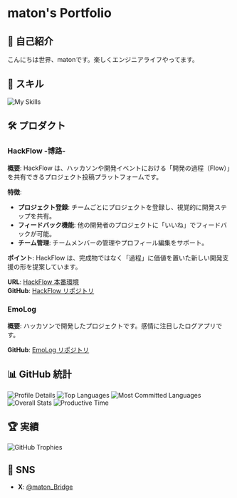 # maton's Portfolio

## 👋 自己紹介

こんにちは世界、matonです。楽しくエンジニアライフやってます。

## 🌱 スキル

![My Skills](https://skillicons.dev/icons?theme=dark&perline=7&i=html,css,js,ts,react,next,php,laravel,ruby,rails,figma,python,flask,pytorch,go,docker,aws,vscode)

## 🛠️ プロダクト

### HackFlow -博路‐

**概要**: HackFlow は、ハッカソンや開発イベントにおける「開発の過程（Flow）」を共有できるプロジェクト投稿プラットフォームです。

**特徴**:

- **プロジェクト登録**: チームごとにプロジェクトを登録し、視覚的に開発ステップを共有。
- **フィードバック機能**: 他の開発者のプロジェクトに「いいね」でフィードバックが可能。
- **チーム管理**: チームメンバーの管理やプロフィール編集をサポート。

**ポイント**: HackFlow は、完成物ではなく「過程」に価値を置いた新しい開発支援の形を提案しています。

**URL**: [HackFlow 本番環境](https://hack-flow-c486eda020a0.herokuapp.com)  
**GitHub**: [HackFlow リポジトリ](https://github.com/maton369/HackFlow)

### EmoLog

**概要**: ハッカソンで開発したプロジェクトです。感情に注目したログアプリです。

**GitHub**: [EmoLog リポジトリ](https://github.com/Tech-Education-CAMP-Hackathon/EmoLog)

## 📊 GitHub 統計

![Profile Details](http://github-profile-summary-cards.vercel.app/api/cards/profile-details?username=maton369&theme=gruvbox)
![Top Languages](http://github-profile-summary-cards.vercel.app/api/cards/repos-per-language?username=maton369&theme=gruvbox)
![Most Committed Languages](http://github-profile-summary-cards.vercel.app/api/cards/most-commit-language?username=maton369&theme=gruvbox)
![Overall Stats](http://github-profile-summary-cards.vercel.app/api/cards/stats?username=maton369&theme=gruvbox)
![Productive Time](http://github-profile-summary-cards.vercel.app/api/cards/productive-time?username=maton369&theme=gruvbox&utcOffset=9)

## 🏆 実績

![GitHub Trophies](https://github-profile-trophy.vercel.app/?username=maton369&theme=gruvbox)

## 🔗 SNS

- **X**: [@maton_Bridge](https://x.com/maton_Bridge)

